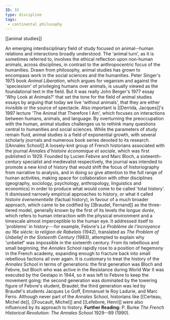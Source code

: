 ```yaml
---
ID: 33
type: discipline
tags: 
 - continental philosophy
---
```


[[animal studies]]

 An emerging
interdisciplinary field of study focused on animal--human relations and
interactions broadly understood. The 'animal turn', as it is sometimes
referred to, involves the ethical reflection upon non-human animals,
across disciplines, in contrast to the anthropocentric focus of the
humanities. Drawn from philosophy, animal studies has grown to encompass
work in the social sciences and the humanities. Peter Singer's 1975 book
*Animal Liberation*, which argues for veganism and against the
'speciesism' of privileging humans over animals, is usually viewed as
the foundational text in the field. But it was really John Berger's 1977
essay 'Why Look at Animals?' that set the tone for the field of animal
studies essays by arguing that today we live 'without animals', that
they are either invisible or the source of spectacle. Also important is
[[Derrida, Jacques]]'s 1997
lecture 'The Animal that Therefore I Am', which focuses on interactions
between humans, animals, and language. By overturning the preoccupation
with the human, animal studies challenges us to rethink many questions
central to humanities and social sciences. While the parameters of study
remain fluid, animal studies is a field of exponential growth, with
several scholarly journals and numerous book series devoted to its
research.
[[Annales School]] A
loosely-knit group of French historians associated with the journal
*Annales d'histoire économique et sociale*, which was first published in
1929. Founded by Lucien Febvre and Marc Bloch, a sixteenth-century
specialist and medievalist respectively, the journal was intended to
promote a new kind of history that would shift the focus of
historiography from narrative to analysis, and in doing so give
attention to the full range of human activities, making space for
collaboration with other disciplines (geography, sociology, psychology,
anthropology, linguistics and economics) in order to produce what would
come to be called 'total history'. It dismissed narrowly empirical
approaches to history, or what it called *histoire évenementielle*
(factual history), in favour of a much broader approach, which came to
be codified by [[Braudel, Fernand]] as the
three-tiered model, generally known by the first of its levels the
*longue durée*, which refers to human interaction with the physical
environment and a timescale almost imperceptible to the human eye. It
addressed itself to 'problems' in history---for example, Febvre's *Le Problème de l'incroyance au 16e siècle: la religion de Rabelais* (1942),
translated as *The Problem of Unbelief in the Sixteenth Century* (1983),
attempted to explain why 'unbelief' was impossible in the sixteenth
century. From its rebellious and small beginning, the *Annales* School
rapidly rose to a position of hegemony in the French academy, expanding
enough to fracture back into small rebellious factions all over again.
It is customary to treat the history of the *Annales* School in terms of
generations: the first generation was Bloch and Febvre, but Bloch who
was active in the Resistance during World War II was executed by the
Gestapo in 1944, so it was left to Febvre to keep the movement going;
the second generation was dominated by the towering figure of Febvre's
student, Braudel; the third generation was led by Braudel's students
Jacques Le Goff, Emmanuel le Roy Ladurie, and Marc Ferro. Although never
part of the *Annales* School, historians like [[Certeau, Michel de]], [[Foucault, Michel]] and [[Lefebvre, Henri]] were also
influenced by its approach to history.
**Further Reading:** P. Burke *The French Historical Revolution: The
Annales School* 1929--89 (1990).
